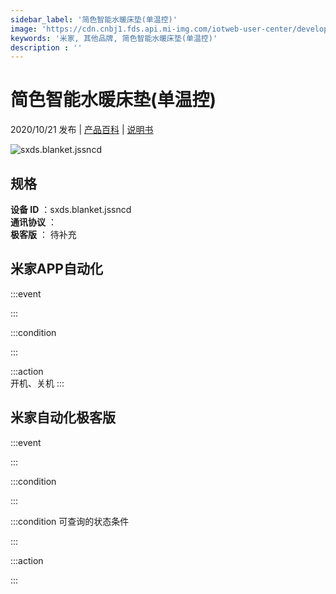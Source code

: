 ```yaml
---
sidebar_label: '简色智能水暖床垫(单温控)'
image: 'https://cdn.cnbj1.fds.api.mi-img.com/iotweb-user-center/developer_16790711357205rYlSCO5.png?GalaxyAccessKeyId=AKVGLQWBOVIRQ3XLEW&Expires=9223372036854775807&Signature=NmyxiUx6kel7zF5oFF9Muavck4w='
keywords: '米家, 其他品牌, 简色智能水暖床垫(单温控)'
description : ''
---
```

# 简色智能水暖床垫(单温控)

2020/10/21 发布 | [产品百科](https://home.mi.com/webapp/content/baike/product/index.html?model=sxds.blanket.jssncd/) | [说明书](https://home.mi.com/views/introduction.html?model=sxds.blanket.jssncd&region=cn)

![sxds.blanket.jssncd](https://cdn.cnbj1.fds.api.mi-img.com/iotweb-user-center/developer_16790711357205rYlSCO5.png?GalaxyAccessKeyId=AKVGLQWBOVIRQ3XLEW&Expires=9223372036854775807&Signature=NmyxiUx6kel7zF5oFF9Muavck4w=)

## 规格  
> 
**设备 ID** ：sxds.blanket.jssncd  
**通讯协议** ：  
**极客版**  ： 待补充 


## 米家APP自动化  

:::event  

:::

:::condition  

:::

:::action   
开机、关机
:::

## 米家自动化极客版  

:::event  

:::

:::condition  

:::

:::condition 可查询的状态条件  

:::

:::action  

:::

        
